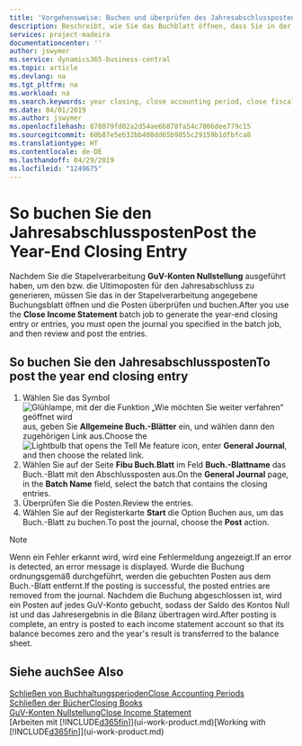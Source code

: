 ```yaml
---
title: 'Vorgehensweise: Buchen und überprüfen des Jahresabschlusspostens | Microsoft Docs'
description: Beschreibt, wie Sie das Buchblatt öffnen, dass Sie in der Stapelverarbeitung "GuV-Konten Nullstellung" definier haben und dann den Jahresabschlusseintrag überprüfen und buchen.
services: project-madeira
documentationcenter: ''
author: jswymer
ms.service: dynamics365-business-central
ms.topic: article
ms.devlang: na
ms.tgt_pltfrm: na
ms.workload: na
ms.search.keywords: year closing, close accounting period, close fiscal year, bank account detailed trial balance
ms.date: 04/01/2019
ms.author: jswymer
ms.openlocfilehash: 878079fd02a2d54ae6b878fa54c7006dee779c15
ms.sourcegitcommit: 60b87e5eb32bb408dd65b9855c29159b1dfbfca8
ms.translationtype: HT
ms.contentlocale: de-DE
ms.lasthandoff: 04/29/2019
ms.locfileid: "1249675"
---
```

# <a name="post-the-year-end-closing-entry"></a><span data-ttu-id="4446e-103">So buchen Sie den Jahresabschlussposten</span><span class="sxs-lookup"><span data-stu-id="4446e-103">Post the Year-End Closing Entry</span></span>
<span data-ttu-id="4446e-104">Nachdem Sie die Stapelverarbeitung **GuV-Konten Nullstellung** ausgeführt haben, um den bzw. die Ultimoposten für den Jahresabschluss zu generieren, müssen Sie das in der Stapelverarbeitung angegebene Buchungsblatt öffnen und die Posten überprüfen und buchen.</span><span class="sxs-lookup"><span data-stu-id="4446e-104">After you use the **Close Income Statement** batch job to generate the year-end closing entry or entries, you must open the journal you specified in the batch job, and then review and post the entries.</span></span>

## <a name="to-post-the-year-end-closing-entry"></a><span data-ttu-id="4446e-105">So buchen Sie den Jahresabschlussposten</span><span class="sxs-lookup"><span data-stu-id="4446e-105">To post the year end closing entry</span></span>
1. <span data-ttu-id="4446e-106">Wählen Sie das Symbol ![Glühlampe, mit der die Funktion „Wie möchten Sie weiter verfahren“ geöffnet wird](media/ui-search/search_small.png "Wie möchten Sie weiter verfahren?") aus, geben Sie **Allgemeine Buch.-Blätter** ein, und wählen dann den zugehörigen Link aus.</span><span class="sxs-lookup"><span data-stu-id="4446e-106">Choose the ![Lightbulb that opens the Tell Me feature](media/ui-search/search_small.png "Tell me what you want to do") icon, enter **General Journal**, and then choose the related link.</span></span>
2. <span data-ttu-id="4446e-107">Wählen Sie auf der Seite **Fibu Buch.Blatt** im Feld **Buch.-Blattname** das Buch.-Blatt mit den Abschlussposten aus.</span><span class="sxs-lookup"><span data-stu-id="4446e-107">On the **General Journal** page, in the **Batch Name** field, select the batch that contains the closing entries.</span></span>
3. <span data-ttu-id="4446e-108">Überprüfen Sie die Posten.</span><span class="sxs-lookup"><span data-stu-id="4446e-108">Review the entries.</span></span>
4. <span data-ttu-id="4446e-109">Wählen Sie auf der Registerkarte **Start** die Option Buchen aus, um das Buch.-Blatt zu buchen.</span><span class="sxs-lookup"><span data-stu-id="4446e-109">To post the journal, choose the **Post** action.</span></span>

> [!NOTE]  
>   <span data-ttu-id="4446e-110">Wenn ein Fehler erkannt wird, wird eine Fehlermeldung angezeigt.</span><span class="sxs-lookup"><span data-stu-id="4446e-110">If an error is detected, an error message is displayed.</span></span> <span data-ttu-id="4446e-111">Wurde die Buchung ordnungsgemäß durchgeführt, werden die gebuchten Posten aus dem Buch.-Blatt entfernt.</span><span class="sxs-lookup"><span data-stu-id="4446e-111">If the posting is successful, the posted entries are removed from the journal.</span></span> <span data-ttu-id="4446e-112">Nachdem die Buchung abgeschlossen ist, wird ein Posten auf jedes GuV-Konto gebucht, sodass der Saldo des Kontos Null ist und das Jahresergebnis in die Bilanz übertragen wird.</span><span class="sxs-lookup"><span data-stu-id="4446e-112">After posting is complete, an entry is posted to each income statement account so that its balance becomes zero and the year's result is transferred to the balance sheet.</span></span>

## <a name="see-also"></a><span data-ttu-id="4446e-113">Siehe auch</span><span class="sxs-lookup"><span data-stu-id="4446e-113">See Also</span></span>
[<span data-ttu-id="4446e-114">Schließen von Buchhaltungsperioden</span><span class="sxs-lookup"><span data-stu-id="4446e-114">Close Accounting Periods</span></span>](year-close-account-periods.md)  
[<span data-ttu-id="4446e-115">Schließen der Bücher</span><span class="sxs-lookup"><span data-stu-id="4446e-115">Closing Books</span></span>](year-close-books.md)  
[<span data-ttu-id="4446e-116">GuV-Konten Nullstellung</span><span class="sxs-lookup"><span data-stu-id="4446e-116">Close Income Statement</span></span>](year-close-income-statement.md)  
<span data-ttu-id="4446e-117">[Arbeiten mit [!INCLUDE[d365fin](includes/d365fin_md.md)]](ui-work-product.md)</span><span class="sxs-lookup"><span data-stu-id="4446e-117">[Working with [!INCLUDE[d365fin](includes/d365fin_md.md)]](ui-work-product.md)</span></span>
